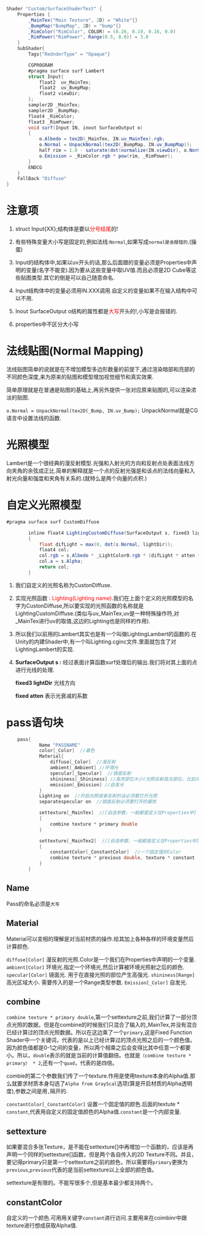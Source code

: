 ```C#
Shader "Custom/SurfaceShaderTest" {
	Properties {
		_MainTex("Main Texture", 2D) = "White"{}
		_BumpMap("BumpMap", 2D) = "bump"{}
		_RimColor("RimColor", COLOR) = (0.26, 0.19, 0.16, 0.0)
		_RimPower("RimPower", Range(0.5, 8.0)) = 3.0
	}
	SubShader{
		Tags{"RednderType" = "Opaque"}

		CGPROGRAM
		#pragma surface surf Lambert
		struct Input{
			float2  uv_MainTex;
			float2  uv_BumpMap;
			float2 viewDir;
		};
		sampler2D _MainTex;
		sampler2D _BumpMap;
		float4 _RimColor;
		float3 _RimPower;
		void surf(Input IN, inout SurfaceOutput o)
		{
			o.Albedo = tex2D(_MainTex, IN.uv_MainTex).rgb;
			o.Normal = UnpackNormal(tex2D(_BumpMap, IN.uv_BumpMap));
			half rim = 1.0 - saturate(dot(normalize(IN.viewDir), o.Normal));
			o.Emission = _RimColor.rgb * pow(rim, _RimPower);
		}
		ENDCG
	}
	FallBack "Diffuse"
}

```

# 注意项
1. struct Input{XX};结构体是要以<font color = red>分号结尾</font>的!

2. 有些特殊变量大小写是固定的,例如法线:`Normal`,如果写成`normal是会报错的`.(操蛋)

3. Input的结构体中,如果以uv开头的话,那么后面跟的变量必须是Properties中声明的变量(名字不能变).因为要从这些变量中取UV值.而且必须是2D Cube等这些贴图类型.其它的倒是可以自己随意命名.

4. Input结构体中的变量必须用IN.XXX调用.自定义的变量如果不在输入结构中可以不用.

5. Inout SurfaceOutput o结构的属性都是<font color = red>大写</font>开头的!,小写是会报错的.

6. properties中不区分大小写

# 法线贴图(Normal Mapping)

法线贴图简单的说就是在不增加模型多边形数量的前提下,通过渲染暗部和亮部的不同颜色深度,来为原来的贴图和模型增加视觉细节和真实效果.

简单原理就是在普通是贴图的基础上,再另外提供一张对应原来贴图的,可以渲染浓淡的贴图.

``o.Normal = UnpackNormal(tex2D(_Bump, IN.uv_Bump);``
UnpackNormal就是CG语言中设置法线的函数.

# 光照模型
Lambert是一个很经典的漫反射模型.光强和入射光的方向和反射点处表面法线方向夹角的余弦成正比.简单的解释就是一个点的反射光强是和该点的法线向量和入射光向量和强度和夹角有关系的.(就特么是两个向量的点积.)

# 自定义光照模型
```C#
#pragma surface surf CustomDiffuse

		inline float4 LightingCustomDiffuse(SurfaceOutput s, fixed3 lightDir, fixed atten)
		{
			float difLight = max(0, dot(s.Normal, lightDir));
			float4 col;
			col.rgb = s.Albedo * _LightColor0.rgb * (difLight * atten * 2);
			col.a = s.Alpha;
			return col;
		}
```

1. 我们自定义的光照名称为CustonDiffuse.
2. 实现光照函数 : <font color = red>Lighting(Lighting name)</font>.我们在上面个定义的光照模型的名字为CustonDiffuse,所以要实现的光照函数的名称就是LightingCustomDiffuse.(类似与uv_MainTex,uv是一种特殊操作符,对_MainTex进行uv的取值,这边的Lighting也是同样的作用).
3. 所以我们以前用的Lambert其实也是有一个叫做LightingLambert的函数的.在Unity的内建Shader中,有一个叫Lighting.cginc文件.里面就包含了对LightingLambert的实现.
4. **SurfaceOutput s :** 经过表面计算函数surf处理后的输出.我们将对其上面的点进行光线的处理.

	**fixed3 lightDir** 光线方向

	**fixed atten** 表示光衰减的系数

# pass语句块

```C#
	pass{
			Name "PASSNAME"
			color[_Color]  //着色
			Material{
				diffuse[_Color]  //漫反射
				ambient[_Ambient] //环境光
				specular[_Specular]  //镜面反射
				shininess[_Shininess] //高亮部位大小(光照反射高光部位，比如光头的发光点)
				emission[_Emission] //自发光
			}
			Lighting on  //开启光照或者反射的话必须要打开光照
			separatespecular on  //镜面反射必须要打开的属性

			settexture[_MainTex]  //[自选参数，一般都是定义在Properties中]
			{
				combine texture * primary double
			}

			settexture[_MainTex2]  //[自选参数，一般都是定义在Properties中]
			{
				constantColor[_ConstantColor]  //一个固定值的Color
				combine texture * previous double, texture * constant
			}
		}
```

## Name

Pass的命名必须是`大写`

## Material
Material可以变相的理解是对当前材质的操作.给其加上各种各样的环境变量然后计算颜色.

`diffuse[Color]` 漫反射的光照.Color是一个我们在Properties中声明的一个变量.
`ambient[Color]` 环境光.指定一个环境光,然后计算被环境光照射之后的颜色.
`specular[Color]` 镜面光. 用于在直接光照的部位产生高强光.
`shininess[Range]` 高光区域大小. 需要传入的是一个Range类型参数.
`Emission[_Color]` 自发光.

## combine

`combine texture * primary double`,第一个settexture之前,我们计算了一部分顶点光照的数据，但是在combine的时候我们只混合了输入的_MainTex,并没有混合已经计算过的顶点光照数据。所以在这边乘了一个`primary`,这是Fixed Function Shader中一个关键词，代表的是以上已经计算过的顶点光照之后的一个颜色值。因为颜色值都是0-1之间的变量，所以两个相乘之后会变得比其中任意一个都要小。所以，`double`表示的就是当前的计算值翻倍。也就是`（combine testure * primary） * 2`,还有一个`quad`，代表的是四倍。

combie的第二个参数我们传了一个texture.作用是使用texture本身的Alpha值.那么就要求材质本身勾选了`Alpha from GrayScal`选项(算是开启材质的Alpha透明度),参数之间是用`,`隔开的.

`constantColor[_ConstantColor]` 设置一个固定值的颜色.后面的textute * `constant`,代表用自定义的固定值颜色的Alpha值.`constant`是一个内部变量.


## settexture
如果要混合多张Texture，是不能在settexture[]中再增加一个函数的，应该是再声明一个同样的settexture[]函数，但是两个各自传入的2D Texture不同。并且，要记得primary只是第一个settexture之前的颜色，所以需要将`primary`更换为`previous`,`previous`代表的是当前settexture以上全部的颜色值。

settexture是有限的。不能写很多个,但是基本最少都支持两个。

## constantColor
自定义的一个颜色.可用用关键字`constant`进行访问.主要用来在coimbinr中跟texture进行想成获取Alpha值.